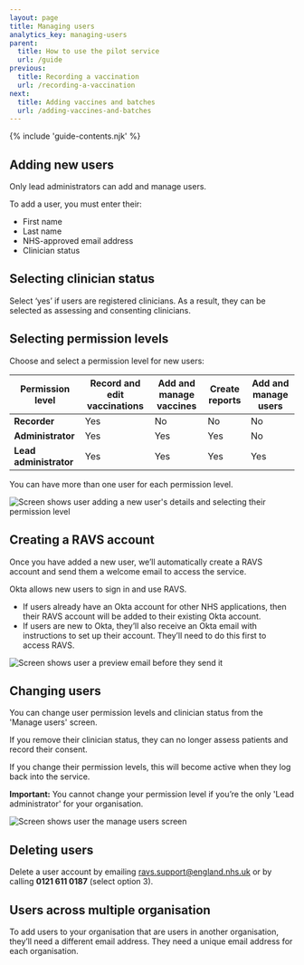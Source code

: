 ```yaml
---
layout: page
title: Managing users
analytics_key: managing-users
parent:
  title: How to use the pilot service
  url: /guide
previous:
  title: Recording a vaccination
  url: /recording-a-vaccination
next:
  title: Adding vaccines and batches
  url: /adding-vaccines-and-batches
---
```


{% include 'guide-contents.njk' %}

## Adding new users

Only lead administrators can add and manage users.

To add a user, you must enter their:

* First name
* Last name
* NHS-approved email address
* Clinician status

## Selecting clinician status

Select ‘yes’ if users are registered clinicians. As a result, they can be selected as assessing and consenting clinicians.

## Selecting permission levels

Choose and select a permission level for new users:

| **Permission level**       | **Record and edit vaccinations** | **Add and manage vaccines** | **Create reports** | **Add and manage users** |
|----------------------------|---------------------------|----------------------|-----------------|---|
| **Recorder**               | Yes                       | No                 | No             | No |
| **Administrator**          | Yes                       | Yes                  | Yes              | No |
| **Lead administrator**     | Yes                       | Yes                  | Yes              | Yes |

You can have more than one user for each permission level.

![Screen shows user adding a new user's details and selecting their permission level](/images/manage-users-add.png)

## Creating a RAVS account

Once you have added a new user, we’ll automatically create a RAVS account and send them a welcome email to access the service.

Okta allows new users to sign in and use RAVS.

* If users already have an Okta account for other NHS applications, then their RAVS account will be added to their existing Okta account.
* If users are new to Okta, they’ll also receive an Okta email with instructions to set up their account. They’ll need to do this first to access RAVS.

![Screen shows user a preview email before they send it](/images/manage-users-check.png)

## Changing users

You can change user permission levels and clinician status from the 'Manage users' screen.

If you remove their clinician status, they can no longer assess patients and record their consent.

If you change their permission levels, this will become active when they log back into the service.

**Important:** You cannot change your permission level if you’re the only 'Lead administrator' for your organisation.

![Screen shows user the manage users screen](/images/manage-users-home.png)

## Deleting users

Delete a user account by emailing [ravs.support@england.nhs.uk](mailto:ravs.support@england.nhs.uk) or by calling **0121 611 0187** (select option 3).

## Users across multiple organisation

To add users to your organisation that are users in another organisation, they’ll need a different email address. They need a unique email address for each organisation.

